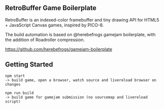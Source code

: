 ## RetroBuffer Game Boilerplate

RetroBuffer is an indexed-color framebuffer and tiny drawing API for HTML5 + JavaScript Canvas games, inspired by PICO-8.

The build automation is based on @herebefrogs gamejam boilerplate, with the addition of Roadroller compression. 


https://github.com/herebefrogs/gamejam-boilerplate


Getting Started
---------------

```
npm start
-> build game, open a browser, watch source and livereload browser on changes

npm run build
-> build game for gamejam submission (no sourcemap and livereload script)

```

